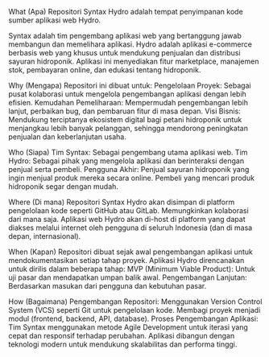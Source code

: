 What (Apa)
Repositori Syntax Hydro adalah tempat penyimpanan kode sumber aplikasi web Hydro.

Syntax adalah tim pengembang aplikasi web yang bertanggung jawab membangun dan memelihara aplikasi.
Hydro adalah aplikasi e-commerce berbasis web yang khusus untuk mendukung penjualan dan distribusi sayuran hidroponik.
Aplikasi ini menyediakan fitur marketplace, manajemen stok, pembayaran online, dan edukasi tentang hidroponik.

Why (Mengapa)
Repositori ini dibuat untuk:
Pengelolaan Proyek: Sebagai pusat kolaborasi untuk mengelola pengembangan aplikasi dengan lebih efisien.
Kemudahan Pemeliharaan: Mempermudah pengembangan lebih lanjut, perbaikan bug, dan pembaruan fitur di masa depan.
Visi Bisnis: Mendukung terciptanya ekosistem digital bagi petani hidroponik untuk menjangkau lebih banyak pelanggan, sehingga mendorong peningkatan penjualan dan keberlanjutan usaha.

Who (Siapa)
Tim Syntax: Sebagai pengembang utama aplikasi web.
Tim Hydro: Sebagai pihak yang mengelola aplikasi dan berinteraksi dengan penjual serta pembeli.
Pengguna Akhir:
Penjual sayuran hidroponik yang ingin menjual produk mereka secara online.
Pembeli yang mencari produk hidroponik segar dengan mudah.

Where (Di mana)
Repositori Syntax Hydro akan disimpan di platform pengelolaan kode seperti GitHub atau GitLab.
Memungkinkan kolaborasi dari mana saja.
Aplikasi web Hydro akan di-host di platform yang dapat diakses melalui internet oleh pengguna di seluruh Indonesia (dan di masa depan, internasional).

When (Kapan)
Repositori dibuat sejak awal pengembangan aplikasi untuk mendokumentasikan setiap tahap proyek.
Aplikasi Hydro direncanakan untuk dirilis dalam beberapa tahap:
MVP (Minimum Viable Product): Untuk uji pasar dan mendapatkan umpan balik awal.
Pengembangan Lanjutan: Berdasarkan masukan dari pengguna dan kebutuhan pasar.

How (Bagaimana)
Pengembangan Repositori:
Menggunakan Version Control System (VCS) seperti Git untuk pengelolaan kode.
Membagi proyek menjadi modul (frontend, backend, API, database).
Proses Pengembangan Aplikasi:
Tim Syntax menggunakan metode Agile Development untuk iterasi yang cepat dan responsif terhadap perubahan.
Aplikasi dibangun dengan teknologi modern untuk mendukung skalabilitas dan performa tinggi.
